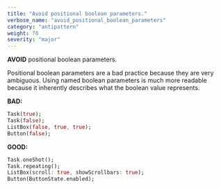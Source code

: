```yaml
---
title: "Avoid positional boolean parameters."
verbose_name: "avoid_positional_boolean_parameters"
category: "antipattern"
weight: 70
severity: "major"
---
```

**AVOID** positional boolean parameters.

Positional boolean parameters are a bad practice because they are very
ambiguous.  Using named boolean parameters is much more readable because it
inherently describes what the boolean value represents.

**BAD:**
```dart
Task(true);
Task(false);
ListBox(false, true, true);
Button(false);
```

**GOOD:**
```dart
Task.oneShot();
Task.repeating();
ListBox(scroll: true, showScrollbars: true);
Button(ButtonState.enabled);
```
